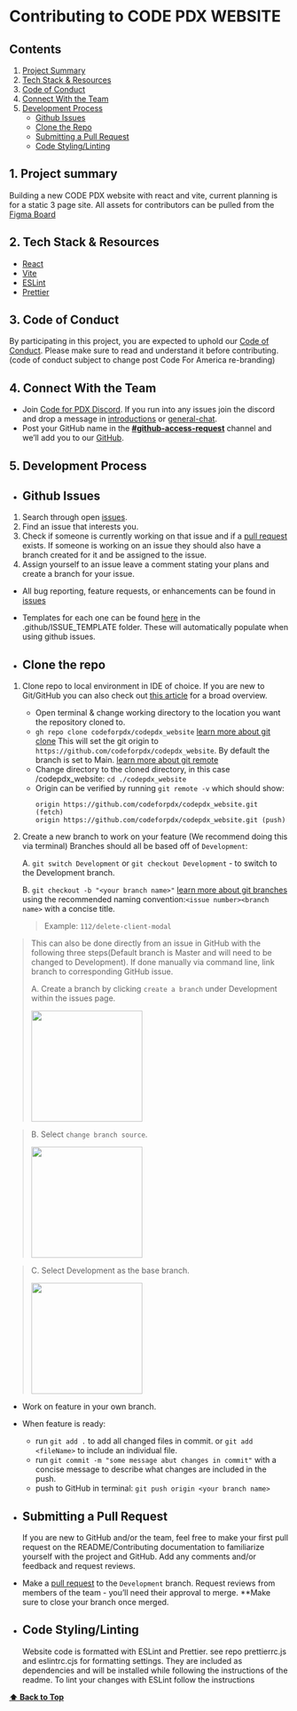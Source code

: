 # Contributing to CODE PDX WEBSITE

## Contents

1. [Project Summary](#1-project-summary)
2. [Tech Stack & Resources](#2-tech-stack--resources)
3. [Code of Conduct](#3-code-of-conduct)
4. [Connect With the Team](#4-connect-with-the-team)
5. [Development Process](#5-development-process)
   - [Github Issues](#github-issues)
   - [Clone the Repo](#clone-the-repo)
   - [Submitting a Pull Request](#submitting-a-pull-request)
   - [Code Styling/Linting](#code-stylinglinting)

## 1. Project summary

Building a new CODE PDX website with react and vite, current planning is for a static 3 page site.
All assets for contributors can be pulled from the [Figma Board](https://www.figma.com/file/QWycOkxNJmtiyZ3v8imIzx/Code-PDX-website?type=design&node-id=0%3A1&mode=design&t=npSHzjSeJuwAa1vc-1)

## 2. Tech Stack & Resources

- [React](https://react.dev/)
- [Vite](https://vitejs.dev/)
- [ESLint](https://eslint.org/)
- [Prettier](https://prettier.io/)

## 3. Code of Conduct

By participating in this project, you are expected to uphold our [Code of Conduct](./CODE_OF_CONDUCT.md). Please make sure to read and understand it before contributing. (code of conduct subject to change post Code For America re-branding)

## 4. Connect With the Team

- Join [Code for PDX Discord](https://discord.gg/uwqrPpyuap). If you run into any issues join the discord and drop a message in [introductions](https://discord.com/channels/1068260532806766733/1075286322530484256) or [general-chat](https://discord.com/channels/1068260532806766733/1068260535080063028).
- Post your GitHub name in the [**#github-access-request**](https://discord.com/channels/1068260532806766733/1078124139983945858) channel and we’ll add you to our [GitHub](https://github.com/codeforpdx).

## 5. Development Process

- ## Github Issues

1. Search through open [issues](https://github.com/codeforpdx/codepdx_website/issues).
2. Find an issue that interests you.
3. Check if someone is currently working on that issue and if a [pull request](https://github.com/codeforpdx/codepdx_website/pulls) exists. If someone is working on an issue they should also have a branch created for it and be assigned to the issue.
4. Assign yourself to an issue leave a comment stating your plans and create a branch for your issue.

- All bug reporting, feature requests, or enhancements can be found in [issues](https://github.com/codeforpdx/codepdx_website/issues)
- Templates for each one can be found [here](./.github/ISSUE_TEMPLATE/) in the .github/ISSUE_TEMPLATE folder. These will automatically populate when using github issues.

- ## Clone the repo

1. Clone repo to local environment in IDE of choice. If you are new to Git/GitHub you can also check out [this article](https://www.digitalocean.com/community/tutorials/how-to-create-a-pull-request-on-github) for a broad overview.

   - Open terminal & change working directory to the location you want the repository cloned to.
   - `gh repo clone codeforpdx/codepdx_website` [learn more about git clone](https://docs.github.com/en/repositories/creating-and-managing-repositories/cloning-a-repository?platform=linux) This will set the git origin to `https://github.com/codeforpdx/codepdx_website`. By default the branch is set to Main.
     [learn more about git remote](https://docs.github.com/en/get-started/getting-started-with-git/managing-remote-repositories)
   - Change directory to the cloned directory, in this case /codepdx_website: `cd ./codepdx_website`
   - Origin can be verified by running `git remote -v` which should show:
     ```
     origin https://github.com/codeforpdx/codepdx_website.git (fetch)
     origin https://github.com/codeforpdx/codepdx_website.git (push)
     ```

2. Create a new branch to work on your feature (We recommend doing this via terminal) Branches should all be based off of `Development`:

   A. `git switch Development` or `git checkout Development` - to switch to the Development branch.

   B. `git checkout -b "<your branch name>"` [learn more about git branches](https://www.atlassian.com/git/tutorials/using-branches/git-checkout) using the recommended naming convention:`<issue number><branch name>` with a concise title.

   > Example: `112/delete-client-modal`

  <!-- This section will need images reflecting the website repo not pass, cant do because on flight -->

> This can also be done directly from an issue in GitHub with the following three steps(Default branch is Master and will need to be changed to Development). If done manually via command line, link branch to corresponding GitHub issue.
>
> A. Create a branch by clicking `create a branch` under Development within the issues page.
>
>  <img src="https://drive.google.com/uc?id=11zUuOYSkv8K0CJE_snet12YSdyLDKP8q" width="200"/>

> B. Select `change branch source`.
>
>  <img src="https://drive.google.com/uc?id=1ciU2NgtAjkEx3Pi5FnzxNxDjw0KkZXF-" width="200">

> C. Select Development as the base branch.
>
>  <img src="https://drive.google.com/uc?id=1rqRkau7lxTVEcwRFc8NcHRf-Z4U_lVxb" width="200">

- Work on feature in your own branch.

- When feature is ready:

  - run `git add .` to add all changed files in commit. or `git add <fileName>` to include an individual file.
  - run `git commit -m "some message abut changes in commit"` with a concise message to describe what changes are included in the push.
  - push to GitHub in terminal: `git push origin <your branch name>`

- ## Submitting a Pull Request

  If you are new to GitHub and/or the team, feel free to make your first pull request on the README/Contributing documentation to familiarize yourself with the project and GitHub. Add any comments and/or feedback and request reviews.

- Make a [pull request](https://docs.github.com/en/pull-requests/collaborating-with-pull-requests/proposing-changes-to-your-work-with-pull-requests/requesting-a-pull-request-review) to the `Development` branch. Request reviews from members of the team - you’ll need their approval to merge. \*\*Make sure to close your branch once merged.

- ## Code Styling/Linting

  Website code is formatted with ESLint and Prettier. see repo prettierrc.js and eslintrc.cjs for formatting settings. They are included as dependencies and will be installed while following the instructions of the readme. To lint your changes with ESLint follow the instructions
   <!-- update link to website formatting guide which needs to be written[here](./README.md#linting) -->

**[⬆️ Back to Top](#contributing-to-code-pdx-website)**

